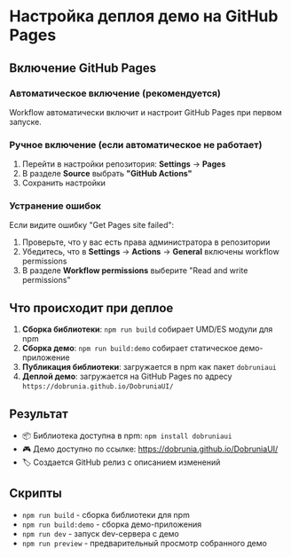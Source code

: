 # Настройка деплоя демо на GitHub Pages

## Включение GitHub Pages

### Автоматическое включение (рекомендуется)

Workflow автоматически включит и настроит GitHub Pages при первом запуске.

### Ручное включение (если автоматическое не работает)

1. Перейти в настройки репозитория: **Settings** → **Pages**
2. В разделе **Source** выбрать **"GitHub Actions"**
3. Сохранить настройки

### Устранение ошибок

Если видите ошибку "Get Pages site failed":

1. Проверьте, что у вас есть права администратора в репозитории
2. Убедитесь, что в **Settings** → **Actions** → **General** включены workflow permissions
3. В разделе **Workflow permissions** выберите "Read and write permissions"

## Что происходит при деплое

1. **Сборка библиотеки**: `npm run build` собирает UMD/ES модули для npm
2. **Сборка демо**: `npm run build:demo` собирает статическое демо-приложение
3. **Публикация библиотеки**: загружается в npm как пакет `dobruniaui`
4. **Деплой демо**: загружается на GitHub Pages по адресу `https://dobrunia.github.io/DobruniaUI/`

## Результат

- 📦 Библиотека доступна в npm: `npm install dobruniaui`
- 🎮 Демо доступно по ссылке: https://dobrunia.github.io/DobruniaUI/
- 🏷️ Создается GitHub релиз с описанием изменений

## Скрипты

- `npm run build` - сборка библиотеки для npm
- `npm run build:demo` - сборка демо-приложения
- `npm run dev` - запуск dev-сервера с демо
- `npm run preview` - предварительный просмотр собранного демо
 